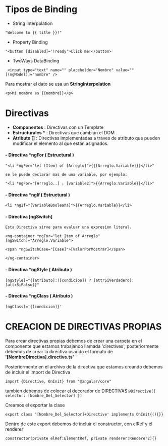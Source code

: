 # Tipos de Binding

- String Interpolation

`"Welcome to {{ title }}!"`

- Property Binding

`"<button [disabled]='!ready'>Click me!</button>`

- TwoWays DataBinding

` <input
type="text" name="" placeholder="Nombre" value=""
[(ngModel)]="nombre"
/>`

Para mostrar el dato se usa un __StringInterpolation__

`<p>Mi nombre es {{nombre}}</p>`

# Directivas
- __Componentes__   : Directivas con un Template
- __Estructurales *__ : Directivas que cambian el DOM
- __Atributo []__      : Directivas implementadas a traves de atributo que pueden modificar el elemento al que estan asignados.

#### - Directiva *ngFor ( Estructural )

`"<li *ngFor="let [Item] of [Arreglo]">{{[Arreglo.Variable]}}</li>"`

    se le puede declarar mas de una variable, por ejemplo:

`"<li *ngFor="[Arreglo..] ; [variable2]">{{Arreglo.Variable}}</li>"`

#### - Directiva *ngIf ( Estructural )

`<li *ngIf="[VariableBooleana]">{{Arreglo.Variable}}</li>`

#### - Directiva [ngSwitch]
    Esta Directiva sirve para evaluar una expresion literal.

`<ng-container *ngFor="let Item of Arreglo" [ngSwitch]="Arreglo.Variable">`

`<span *ngSwitchCase="[Case]">[ValorPorMostrar]</span>`

`</ng-container>`


#### - Directiva *ngStyle ( Atributo )

`[ngStyle]="{[atributo]:([condicion]) ? [attrSiVerdadero]:[attrSiFalso]}" `

#### - Directiva *ngClass ( Atributo )

`[ngClass]='{[condicion]}'`




# CREACION DE DIRECTIVAS PROPIAS

  Para crear directivas propias debemos de crear una carpeta en el componente que estamos trabajando llamada 'directives', posteriormente debemos de crear la directiva usando el formato de __'[NombreDirectiva].directive.ts'__

  Posteriormente en el archivo de la directiva que estamos creando debemos de incluir el import de Directiva

`import {Directive, OnInit} from "@angular/core"`

tambien debemos de colocar el decorador de DIRECTIVAS
`@Directive({
    selector: [Nombre_Del_Selector]
  })`

Creamos el exportar la clase

`export class '[Nombre_Del_Selector]+Directive' implements OnInit{(){}}`


Dentro de este export debemos de incluir el constructor, con elRef y el renderer

`constructor(private elRef:ElementRef, private renderer:Renderer2){}`
